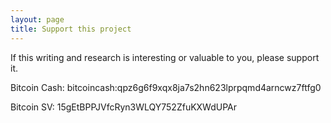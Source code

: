 ```yaml
---
layout: page
title: Support this project
---
```


If this writing and research is interesting or valuable to you, please support it.

Bitcoin Cash: bitcoincash:qpz6g6f9xqx8ja7s2hn623lprpqmd4arncwz7ftfg0

Bitcoin SV: 15gEtBPPJVfcRyn3WLQY752ZfuKXWdUPAr

